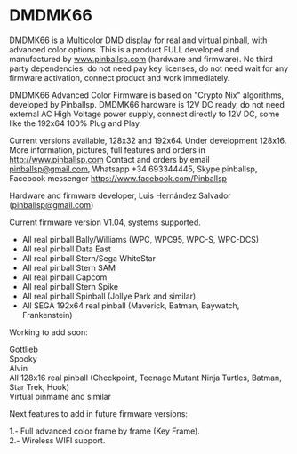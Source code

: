 # DMDMK66

DMDMK66 is a Multicolor DMD display for real and virtual pinball, with advanced color options. This is a product FULL developed and manufactured by www.pinballsp.com (hardware and firmware). No third party dependencies, do not need pay key licenses, do not need wait for any firmware activation, connect product and work immediately.

DMDMK66 Advanced Color Firmware is based on "Crypto Nix" algorithms, developed by Pinballsp. DMDMK66 hardware is 12V DC ready,  do not need external AC High Voltage power supply, connect directly to 12V DC, some like the 192x64 100% Plug and Play.

Current versions available, 128x32 and 192x64. Under development 128x16. 
More information, pictures, full features and orders in http://www.pinballsp.com
Contact and orders by email pinballsp@gmail.com, Whatsapp +34 693344445, Skype pinballsp, Facebook messenger https://www.facebook.com/Pinballsp 

Hardware and firmware developer, Luis Hernández Salvador (pinballsp@gmail.com)

Current firmware version V1.04, systems supported.
<ul>
<li>All real pinball Bally/Williams (WPC, WPC95, WPC-S, WPC-DCS)</li>
<li>All real pinball Data East</li>
<li>All real pinball Stern/Sega WhiteStar</li>
<li>All real pinball Stern SAM</li>
<li>All real pinball Capcom</li>
<li>All real pinball Stern Spike</li>
<li>All real pinball Spinball (Jollye Park and similar)</li>
<li>All SEGA 192x64 real pinball (Maverick, Batman, Baywatch, Frankenstein)</li>
</ul>

Working to add soon:

Gottlieb<br>
Spooky<br>
Alvin<br>
All 128x16 real pinball (Checkpoint, Teenage Mutant Ninja Turtles, Batman, Star Trek, Hook)<br>
Virtual pinmame and similar<br>

Next features to add in future firmware versions:

1.- Full advanced color frame by frame (Key Frame).<br>
2.- Wireless WIFI support.
